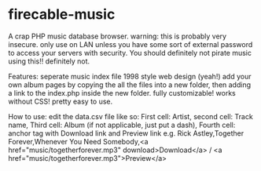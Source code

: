 # firecable-music
A crap PHP music database browser. warning: this is probably very insecure. only use on LAN unless you have some sort of external password to access your servers with security.
You should definitely not pirate music using this!! definitely not.

Features:
seperate music index file
1998 style web design (yeah!)
add your own album pages by copying the all the files into a new folder, then adding a link to the index.php inside the new folder.
fully customizable!
works without CSS!
pretty easy to use.

How to use:
edit the data.csv file like so:
First cell: Artist, second cell: Track name, Third cell: Album (if not applicable, just put a dash), Fourth cell: anchor tag with Download link and Preview link
e.g. 
Rick Astley,Together Forever,Whenever You Need Somebody,&lt;a href="music/togetherforever.mp3" download&gt;Download&lt;/a&gt; / &lt;a href="music/togetherforever.mp3"&gt;Preview&lt;/a&gt;
